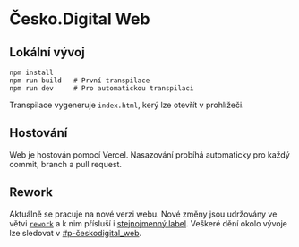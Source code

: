 # Česko.Digital Web

## Lokální vývoj

```
npm install     
npm run build   # První transpilace
npm run dev     # Pro automatickou transpilaci
```

Transpilace vygeneruje `index.html`, kerý lze otevřít v prohlížeči. 

## Hostování

Web je hostován pomocí Vercel. Nasazování probíhá automaticky pro každý commit, branch a pull request.  

## Rework

Aktuálně se pracuje na nové verzi webu. Nové změny jsou udržovány ve větvi [`rework`](https://github.com/cesko-digital/web/tree/rework) a k nim přísluší i [stejnojmenný label](https://github.com/cesko-digital/web/issues?q=label%3Arework+). Veškeré dění okolo vývoje lze sledovat v [#p-českodigital_web](https://cesko-digital.slack.com/archives/CHG9NA23D). 